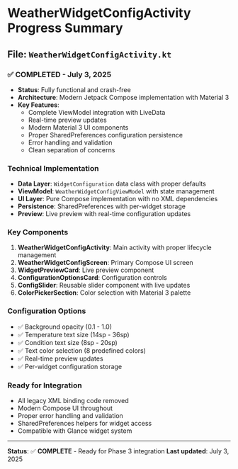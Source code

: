 # WeatherWidgetConfigActivity Progress Summary

## File: `WeatherWidgetConfigActivity.kt`

### ✅ **COMPLETED** - July 3, 2025

- **Status**: Fully functional and crash-free
- **Architecture**: Modern Jetpack Compose implementation with Material 3
- **Key Features**:
  - Complete ViewModel integration with LiveData
  - Real-time preview updates
  - Modern Material 3 UI components
  - Proper SharedPreferences configuration persistence
  - Error handling and validation
  - Clean separation of concerns

### Technical Implementation

- **Data Layer**: `WidgetConfiguration` data class with proper defaults
- **ViewModel**: `WeatherWidgetConfigViewModel` with state management
- **UI Layer**: Pure Compose implementation with no XML dependencies
- **Persistence**: SharedPreferences with per-widget storage
- **Preview**: Live preview with real-time configuration updates

### Key Components

1. **WeatherWidgetConfigActivity**: Main activity with proper lifecycle management
2. **WeatherWidgetConfigScreen**: Primary Compose UI screen
3. **WidgetPreviewCard**: Live preview component
4. **ConfigurationOptionsCard**: Configuration controls
5. **ConfigSlider**: Reusable slider component with live updates
6. **ColorPickerSection**: Color selection with Material 3 palette

### Configuration Options

- ✅ Background opacity (0.1 - 1.0)
- ✅ Temperature text size (14sp - 36sp)
- ✅ Condition text size (8sp - 20sp)
- ✅ Text color selection (8 predefined colors)
- ✅ Real-time preview updates
- ✅ Per-widget configuration storage

### Ready for Integration

- All legacy XML binding code removed
- Modern Compose UI throughout
- Proper error handling and validation
- SharedPreferences helpers for widget access
- Compatible with Glance widget system

---
**Status**: ✅ **COMPLETE** - Ready for Phase 3 integration
**Last updated**: July 3, 2025
